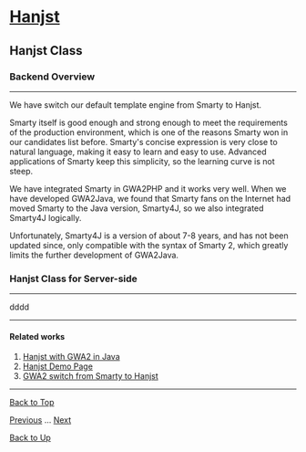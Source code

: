 # [Hanjst](/hanjst/index)
## Hanjst Class
### Backend Overview
---
We have switch our default template engine from Smarty to Hanjst.

Smarty itself is good enough and strong enough to meet the requirements of the production environment, which is one of the reasons Smarty won in our candidates list before. Smarty's concise expression is very close to natural language, making it easy to learn and easy to use. Advanced applications of Smarty keep this simplicity, so the learning curve is not steep.

We have integrated Smarty in GWA2PHP and it works very well. When we have developed GWA2Java, we found that Smarty fans on the Internet had moved Smarty to the Java version, Smarty4J, so we also integrated Smarty4J logically.

Unfortunately, Smarty4J is a version of about 7-8 years, and has not been updated since, only compatible with the syntax of Smarty 2, which greatly limits the further development of GWA2Java.



### Hanjst Class for Server-side
---
dddd



---

#### Related works

1. [Hanjst with GWA2 in Java](https://github.com/wadelau/GWA2/tree/master/java)
2. [Hanjst Demo Page](https://ufqi.com/dev/hanjst/)
3. [GWA2 switch from Smarty to Hanjst](https://ufqi.com/blog/gwa2-8-years-with-smarty-to-hanjst/)

---

[Back to Top](/hanjst/hanjst-function-class)

[Previous](./hanjst-function-2) ... [Next](./)

[Back to Up](/hanjst/index)

<!--stackedit_data:
eyJoaXN0b3J5IjpbMzQ3NDA0NTM3LDE3MjA1NDY0OTZdfQ==
-->